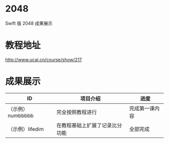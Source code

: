 2048
====

Swift 版 2048 成果展示

# 教程地址

http://www.ucai.cn/course/show/217

# 成果展示

ID|项目介绍|进度
---|---|---
（示例）numbbbbb|完全按照教程进行|完成第一课内容
（示例）lifedim|在教程基础上扩展了记录比分功能|全部完成
